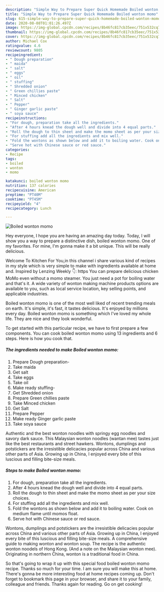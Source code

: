 ```yaml
---
description: "Simple Way to Prepare Super Quick Homemade Boiled wonton momo"
title: "Simple Way to Prepare Super Quick Homemade Boiled wonton momo"
slug: 615-simple-way-to-prepare-super-quick-homemade-boiled-wonton-momo
date: 2020-08-08T01:01:26.497Z
image: https://img-global.cpcdn.com/recipes/8b46fc817cb35eec/751x532cq70/boiled-wonton-momo-recipe-main-photo.jpg
thumbnail: https://img-global.cpcdn.com/recipes/8b46fc817cb35eec/751x532cq70/boiled-wonton-momo-recipe-main-photo.jpg
cover: https://img-global.cpcdn.com/recipes/8b46fc817cb35eec/751x532cq70/boiled-wonton-momo-recipe-main-photo.jpg
author: Michael Cox
ratingvalue: 4.6
reviewcount: 9805
recipeingredient:
- " Dough preparation"
- " maida"
- " salt"
- " eggs"
- " oil"
- " stuffing"
- " Shredded onion"
- " Green chillies paste"
- " Minced chicken"
- " Salt"
- " Pepper"
- " Ginger garlic paste"
- " soya sauce"
recipeinstructions:
- "For dough, preparation take all the ingredients."
- "After 4 hours knead the dough well and divide into 4 equal parts."
- "Roll the dough to thin sheet and make the momo sheet as per your size choices."
- "For stuffing add all the ingredients and mix well."
- "Fold the wontons as shown below and add it to boiling water. Cook on medium flame until momos float."
- "Serve hot with Chinese sauce or red sauce."
categories:
- Recipe
tags:
- boiled
- wonton
- momo

katakunci: boiled wonton momo 
nutrition: 137 calories
recipecuisine: American
preptime: "PT40M"
cooktime: "PT45M"
recipeyield: "4"
recipecategory: Lunch

---
```



![Boiled wonton momo](https://img-global.cpcdn.com/recipes/8b46fc817cb35eec/751x532cq70/boiled-wonton-momo-recipe-main-photo.jpg)

Hey everyone, I hope you are having an amazing day today. Today, I will show you a way to prepare a distinctive dish, boiled wonton momo. One of my favorites. For mine, I'm gonna make it a bit unique. This will be really delicious.

Welcome To Kitchen For You,in this channel i share various kind of recipes in my style which is very simple to make with ingredients available at home and. Inspired by Lenzing Weekly 👇: https You can prepare delicious chicken MoMo even without a momo steamer. You just need a pot for boiling water and that&#39;s it. A wide variety of wonton making machine products options are available to you, such as local service location, key selling points, and applicable industries.

Boiled wonton momo is one of the most well liked of recent trending meals on earth. It's simple, it's fast, it tastes delicious. It's enjoyed by millions every day. Boiled wonton momo is something which I've loved my whole life. They are nice and they look wonderful.


To get started with this particular recipe, we have to first prepare a few components. You can cook boiled wonton momo using 13 ingredients and 6 steps. Here is how you cook that.

<!--inarticleads1-->

##### The ingredients needed to make Boiled wonton momo:

1. Prepare  Dough preparation-
1. Take  maida
1. Get  salt
1. Take  eggs
1. Take  oil
1. Make ready  stuffing-
1. Get  Shredded onion
1. Prepare  Green chillies paste
1. Take  Minced chicken
1. Get  Salt
1. Prepare  Pepper
1. Make ready  Ginger garlic paste
1. Take  soya sauce


Authentic and the best wonton noodles with springy egg noodles and savory dark sauce. This Malaysian wonton noodles (wantan mee) tastes just like the best restaurants and street hawkers. Wontons, dumplings and potstickers are the irresistible delicacies popular across China and various other parts of Asia. Growing up in China, I enjoyed every bite of this luscious and filling bite-size meals. 

<!--inarticleads2-->

##### Steps to make Boiled wonton momo:

1. For dough, preparation take all the ingredients.
1. After 4 hours knead the dough well and divide into 4 equal parts.
1. Roll the dough to thin sheet and make the momo sheet as per your size choices.
1. For stuffing add all the ingredients and mix well.
1. Fold the wontons as shown below and add it to boiling water. Cook on medium flame until momos float.
1. Serve hot with Chinese sauce or red sauce.


Wontons, dumplings and potstickers are the irresistible delicacies popular across China and various other parts of Asia. Growing up in China, I enjoyed every bite of this luscious and filling bite-size meals. A comprehensive guide to making wonton and wonton soup. The recipe is the authentic wonton noodels of Hong Kong. (And a note on the Malaysian wonton mee). Originating in northern China, wonton is a traditional food in China. 

So that's going to wrap it up with this special food boiled wonton momo recipe. Thanks so much for your time. I am sure you will make this at home. There's gonna be more interesting food at home recipes coming up. Don't forget to bookmark this page in your browser, and share it to your family, colleague and friends. Thanks again for reading. Go on get cooking!
